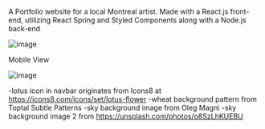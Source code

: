 A Portfolio website for a local Montreal artist.  Made with a React.js front-end, utilizing React Spring and Styled Components along with a Node.js back-end


![image](https://github.com/BDelapo/Art-Store/blob/master/README-DEMO-GIFS/mag-landing-page1.gif)



Mobile View

![image](https://github.com/BDelapo/Art-Store/blob/master/README-DEMO-GIFS/mag-landing-page2.gif)



-lotus icon in navbar originates from Icons8 at https://icons8.com/icons/set/lotus-flower
-wheat background pattern from Toptal Subtle Patterns
-sky background image from Oleg Magni
-sky background image 2 from https://unsplash.com/photos/o8SzLhKUEBU


